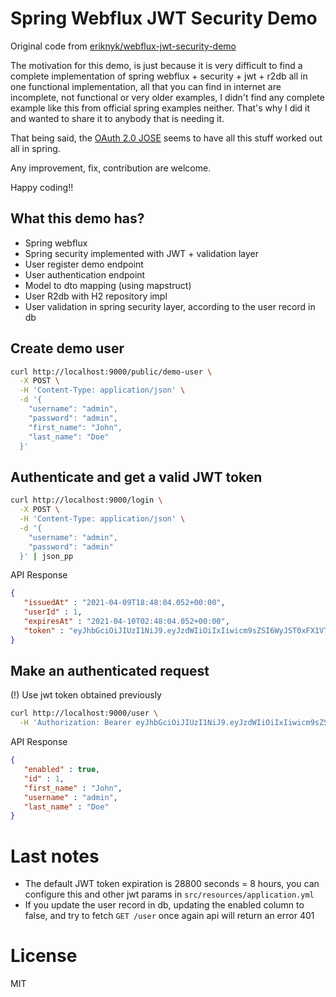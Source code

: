 Spring Webflux JWT Security Demo
================================
Original code from [eriknyk/webflux-jwt-security-demo](https://github.com/eriknyk/webflux-jwt-security-demo) 

The motivation for this demo, is just because it is very difficult to find a complete implementation
of spring webflux + security + jwt + r2db all in one functional implementation, all that you can find in internet are incomplete, not functional 
or very older examples, I didn't find any complete example like this from official spring examples neither.
That's why I did it and wanted to share it to anybody that is needing it.

That being said, the [OAuth 2.0 JOSE](https://docs.spring.io/spring-security/site/docs/current/reference/html5/#spring-security-oauth2-jose) seems to have all this stuff worked out all in spring. 

Any improvement, fix, contribution are welcome.  

Happy coding!!

## What this demo has?
- Spring webflux
- Spring security implemented with JWT + validation layer
- User register demo endpoint
- User authentication endpoint
- Model to dto mapping (using mapstruct)
- User R2db with H2 repository impl
- User validation in spring security layer, according to the user record in db 

## Create demo user

```bash
curl http://localhost:9000/public/demo-user \
  -X POST \
  -H 'Content-Type: application/json' \
  -d '{
    "username": "admin",
    "password": "admin",
    "first_name": "John",
    "last_name": "Doe" 
  }'
```

## Authenticate and get a valid JWT token
```bash
curl http://localhost:9000/login \
  -X POST \
  -H 'Content-Type: application/json' \
  -d '{
    "username": "admin",
    "password": "admin"
  }' | json_pp
```

API Response
```json
{
   "issuedAt" : "2021-04-09T18:48:04.052+00:00",
   "userId" : 1,
   "expiresAt" : "2021-04-10T02:48:04.052+00:00",
   "token" : "eyJhbGciOiJIUzI1NiJ9.eyJzdWIiOiIxIiwicm9sZSI6WyJST0xFX1VTRVIiXSwiaXNzIjoiYWRtaW4iLCJleHAiOjE2MTgwMjI4ODQsImlhdCI6MTYxNzk5NDA4NCwianRpIjoiODUzNTAwNDUtYjNjNy00MTA3LWIyZjUtOGEwNDUyNjVmZWM5In0.okhxY7BsK3S3ABNMJlm1WhGdjssy676d6bNkZ3ybN34"
}
```

## Make an authenticated request
(!) Use jwt token obtained previously 

```bash
curl http://localhost:9000/user \
  -H 'Authorization: Bearer eyJhbGciOiJIUzI1NiJ9.eyJzdWIiOiIxIiwicm9sZSI6WyJST0xFX1VTRVIiXSwiaXNzIjoiYWRtaW4iLCJleHAiOjE2MTgwMjI4ODQsImlhdCI6MTYxNzk5NDA4NCwianRpIjoiODUzNTAwNDUtYjNjNy00MTA3LWIyZjUtOGEwNDUyNjVmZWM5In0.okhxY7BsK3S3ABNMJlm1WhGdjssy676d6bNkZ3ybN34' | json_pp
```

API Response
```json
{
   "enabled" : true,
   "id" : 1,
   "first_name" : "John",
   "username" : "admin",
   "last_name" : "Doe"
}
```

# Last notes
- The default JWT token expiration is 28800 seconds = 8 hours, you can configure this and other jwt params in `src/resources/application.yml`
- If you update the user record in db, updating the enabled column to false, and try to fetch `GET /user` once again api will return an error 401  

# License
MIT
